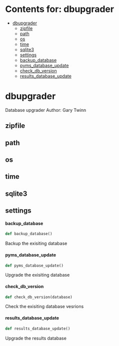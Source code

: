 # Contents for: dbupgrader

* [dbupgrader](#dbupgrader)
  * [zipfile](#dbupgrader.zipfile)
  * [path](#dbupgrader.path)
  * [os](#dbupgrader.os)
  * [time](#dbupgrader.time)
  * [sqlite3](#dbupgrader.sqlite3)
  * [settings](#dbupgrader.settings)
  * [backup\_database](#dbupgrader.backup_database)
  * [pyms\_database\_update](#dbupgrader.pyms_database_update)
  * [check\_db\_version](#dbupgrader.check_db_version)
  * [results\_database\_update](#dbupgrader.results_database_update)

<a id="dbupgrader"></a>

# dbupgrader

Database upgrader
Author: Gary Twinn

<a id="dbupgrader.zipfile"></a>

## zipfile

<a id="dbupgrader.path"></a>

## path

<a id="dbupgrader.os"></a>

## os

<a id="dbupgrader.time"></a>

## time

<a id="dbupgrader.sqlite3"></a>

## sqlite3

<a id="dbupgrader.settings"></a>

## settings

<a id="dbupgrader.backup_database"></a>

#### backup\_database

```python
def backup_database()
```

Backup the exisiting database

<a id="dbupgrader.pyms_database_update"></a>

#### pyms\_database\_update

```python
def pyms_database_update()
```

Upgrade the exisiting database

<a id="dbupgrader.check_db_version"></a>

#### check\_db\_version

```python
def check_db_version(database)
```

Check the exisiting database vesrions

<a id="dbupgrader.results_database_update"></a>

#### results\_database\_update

```python
def results_database_update()
```

Upgrade the results database

